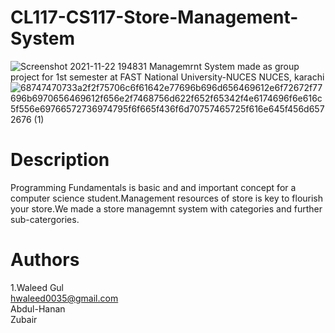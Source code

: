 # CL117-CS117-Store-Management-System
![Screenshot 2021-11-22 194831](https://user-images.githubusercontent.com/84980384/142882037-06ff5801-a983-451c-b3a0-fe32eae6fd3d.png)
           	            Managemrnt System made as group project for 1st semester at FAST National University-NUCES NUCES, karachi
![68747470733a2f2f75706c6f61642e77696b696d656469612e6f72672f77696b6970656469612f656e2f7468756d622f652f65342f4e6174696f6e616c5f556e69766572736974795f6f665f436f6d70757465725f616e645f456d6572676 (1)](https://user-images.githubusercontent.com/84980384/142883094-f0749c11-8373-4c7a-9e07-b94648ab14b5.png)

# Description
Programming Fundamentals is basic and and important concept for a computer science student.Management resources of store is key to flourish your store.We made a store managemnt system with categories and further sub-catergories.

# Authors
1.Waleed Gul\
hwaleed0035@gmail.com\
Abdul-Hanan\
Zubair


